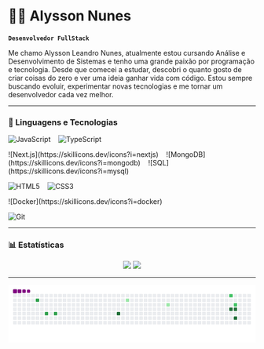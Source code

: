 # 👨‍💻 Alysson Nunes

**`Desenvolvedor FullStack`**

Me chamo Alysson Leandro Nunes, atualmente estou cursando Análise e Desenvolvimento de Sistemas e tenho uma grande paixão por programação e tecnologia. Desde que comecei a estudar, descobri o quanto gosto de criar coisas do zero e ver uma ideia ganhar vida com código. Estou sempre buscando evoluir, experimentar novas tecnologias e me tornar um desenvolvedor cada vez melhor.

---

### 🤖 Linguagens e Tecnologias

![JavaScript](https://skillicons.dev/icons?i=js)&nbsp;&nbsp;&nbsp;
![TypeScript](https://skillicons.dev/icons?i=ts)&nbsp;&nbsp;&nbsp;
<!-- [Node.js](https://skillicons.dev/icons?i=nodejs)&nbsp;&nbsp;&nbsp; -->
<!-- ![React](https://skillicons.dev/icons?i=react)&nbsp;&nbsp;&nbsp; -->
<!-- -->![Next.js](https://skillicons.dev/icons?i=nextjs)&nbsp;&nbsp;&nbsp;
<!-- -->![MongoDB](https://skillicons.dev/icons?i=mongodb)&nbsp;&nbsp;&nbsp;
<!-- -->![SQL](https://skillicons.dev/icons?i=mysql)&nbsp;&nbsp;&nbsp;
![HTML5](https://skillicons.dev/icons?i=html)&nbsp;&nbsp;&nbsp;
![CSS3](https://skillicons.dev/icons?i=css)&nbsp;&nbsp;&nbsp;
<!-- -->![Docker](https://skillicons.dev/icons?i=docker)&nbsp;&nbsp;&nbsp;
![Git](https://skillicons.dev/icons?i=git)

---

### 📊 Estatísticas

<div align="center">
  <img height="180em" src="https://github-readme-stats.vercel.app/api?username=Alyssonln&show_icons=true&theme=tokyonight&hide_border=true" />
  <img height="180em" src="https://github-readme-stats.vercel.app/api/top-langs/?username=Alyssonln&layout=compact&theme=tokyonight&hide_border=true" />
</div>

---
![snake gif](https://github.com/Alyssonln/Alyssonln/blob/output/github-contribution-grid-snake.gif)
